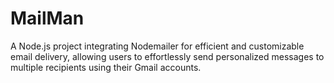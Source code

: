 # MailMan
A Node.js project integrating Nodemailer for efficient and customizable email delivery, allowing users to effortlessly send personalized messages to multiple recipients using their Gmail accounts.
